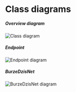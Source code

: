 # Class diagrams

##### Overview diagram
![Class diagram](https://github.com/krzysiekpiasecki/BurzeDzisNet/blob/master/doc/Overview.png)

##### Endpoint
![Endpoint diagram](https://github.com/krzysiekpiasecki/BurzeDzisNet/blob/master/doc/Endpoint.png)

##### BurzeDzisNet
![BurzeDzisNet diagram](https://github.com/krzysiekpiasecki/BurzeDzisNet/blob/master/doc/BurzeDzisNet.png)
